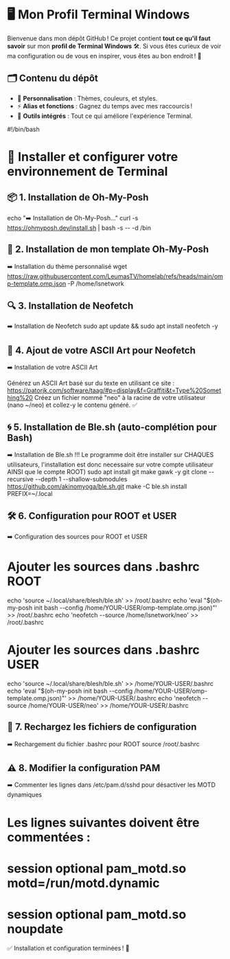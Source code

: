# 🖥️ Mon Profil Terminal Windows

Bienvenue dans mon dépôt GitHub ! Ce projet contient **tout ce qu'il faut savoir** sur mon **profil de Terminal Windows** 🛠️. Si vous êtes curieux de voir ma configuration ou de vous en inspirer, vous êtes au bon endroit ! 🚀

## 🗂️ Contenu du dépôt
- 🎨 **Personnalisation** : Thèmes, couleurs, et styles.
- ⚡ **Alias et fonctions** : Gagnez du temps avec mes raccourcis !
- 🔧 **Outils intégrés** : Tout ce qui améliore l'expérience Terminal.

#!/bin/bash

# 🚀 Installer et configurer votre environnement de Terminal

## 📦 1. Installation de Oh-My-Posh
echo "➡️ Installation de Oh-My-Posh..."
curl -s https://ohmyposh.dev/install.sh | bash -s -- -d /bin

## 🎨 2. Installation de mon template Oh-My-Posh
➡️ Installation du thème personnalisé
wget https://raw.githubusercontent.com/LeumasTV/homelab/refs/heads/main/omp-template.omp.json -P /home/lsnetwork

## 🔍 3. Installation de Neofetch
➡️ Installation de Neofetch
sudo apt update && sudo apt install neofetch -y

## 🌟 4. Ajout de votre ASCII Art pour Neofetch
➡️ Installation de votre ASCII Art

Générez un ASCII Art basé sur du texte en utilisant ce site :
https://patorjk.com/software/taag/#p=display&f=Graffiti&t=Type%20Something%20
Créez un fichier nommé "neo" à la racine de votre utilisateur (nano ~/neo) et collez-y le contenu généré. ✅

## 🌀 5. Installation de Ble.sh (auto-complétion pour Bash)
➡️ Installation de Ble.sh !!! Le programme doit être installer sur CHAQUES utilisateurs, l'installation est donc necessaire sur votre compte utilisateur AINSI que le compte ROOT)
sudo apt install git make gawk -y
git clone --recursive --depth 1 --shallow-submodules https://github.com/akinomyoga/ble.sh.git
make -C ble.sh install PREFIX=~/.local

## 🛠️ 6. Configuration pour ROOT et USER
➡️ Configuration des sources pour ROOT et USER
# Ajouter les sources dans .bashrc ROOT
echo 'source ~/.local/share/blesh/ble.sh' >> /root/.bashrc
echo 'eval "$(oh-my-posh init bash --config /home/YOUR-USER/omp-template.omp.json)"' >> /root/.bashrc
echo 'neofetch --source /home/lsnetwork/neo' >> /root/.bashrc

# Ajouter les sources dans .bashrc USER
echo 'source ~/.local/share/blesh/ble.sh' >> /home/YOUR-USER/.bashrc
echo 'eval "$(oh-my-posh init bash --config /home/YOUR-USER/omp-template.omp.json)"' >> /home/YOUR-USER/.bashrc
echo 'neofetch --source /home/YOUR-USER/neo' >> /home/YOUR-USER/.bashrc

## 🔄 7. Rechargez les fichiers de configuration
➡️ Rechargement du fichier .bashrc pour ROOT
source /root/.bashrc

## ⚠️ 8. Modifier la configuration PAM
➡️ Commenter les lignes dans /etc/pam.d/sshd pour désactiver les MOTD dynamiques
# Les lignes suivantes doivent être commentées :
# session    optional     pam_motd.so  motd=/run/motd.dynamic
# session    optional     pam_motd.so noupdate

✅ Installation et configuration terminées ! 🎉


